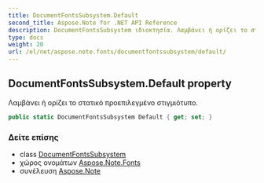 ```yaml
---
title: DocumentFontsSubsystem.Default
second_title: Aspose.Note for .NET API Reference
description: DocumentFontsSubsystem ιδιοκτησία. Λαμβάνει ή ορίζει το στατικό προεπιλεγμένο στιγμιότυπο.
type: docs
weight: 20
url: /el/net/aspose.note.fonts/documentfontssubsystem/default/
---
```

## DocumentFontsSubsystem.Default property

Λαμβάνει ή ορίζει το στατικό προεπιλεγμένο στιγμιότυπο.

```csharp
public static DocumentFontsSubsystem Default { get; set; }
```

### Δείτε επίσης

* class [DocumentFontsSubsystem](../)
* χώρος ονομάτων [Aspose.Note.Fonts](../../documentfontssubsystem/)
* συνέλευση [Aspose.Note](../../../)


